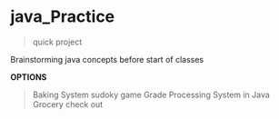 # java_Practice
>quick project

Brainstorming java concepts before start of classes

**OPTIONS**
  >Baking System
  >sudoky game
  >Grade Processing System in Java
  >Grocery check out
  >


